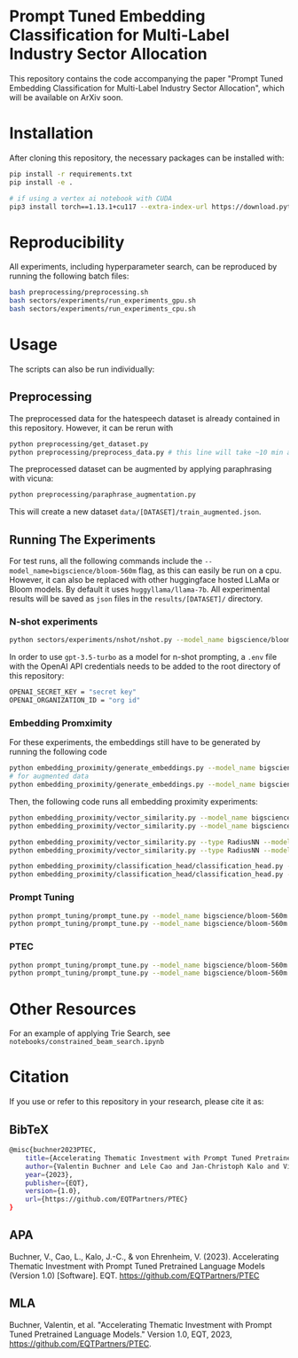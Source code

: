 # Prompt Tuned Embedding Classification for Multi-Label Industry Sector Allocation
This repository contains the code accompanying the paper "Prompt Tuned Embedding Classification for Multi-Label Industry Sector Allocation", which will be available on ArXiv soon. 

# Installation
After cloning this repository, the necessary packages can be installed with:
```bash
pip install -r requirements.txt
pip install -e .

# if using a vertex ai notebook with CUDA
pip3 install torch==1.13.1+cu117 --extra-index-url https://download.pytorch.org/whl/cu117 --no-cache-dir
```

# Reproducibility 
All experiments, including hyperparameter search, can be reproduced by running the following batch files:

```bash
bash preprocessing/preprocessing.sh
bash sectors/experiments/run_experiments_gpu.sh
bash sectors/experiments/run_experiments_cpu.sh
```

# Usage
The scripts can also be run individually:

## Preprocessing
The preprocessed data for the hatespeech dataset is already contained in this repository. However, it can be rerun with
```bash
python preprocessing/get_dataset.py
python preprocessing/preprocess_data.py # this line will take ~10 min as it summarizes long descriptions and keyword lists
```

The preprocessed dataset can be augmented by applying paraphrasing with vicuna:
```bash
python preprocessing/paraphrase_augmentation.py
```
This will create a new dataset `data/[DATASET]/train_augmented.json`.

## Running The Experiments
For test runs, all the following commands include the `--model_name=bigscience/bloom-560m` flag, as this can easily be run on a cpu. However, it can also be replaced with other huggingface hosted LLaMa or Bloom models. By default it uses `huggyllama/llama-7b`. All experimental results will be saved as `json` files in the `results/[DATASET]/` directory.

### N-shot experiments
```bash
python sectors/experiments/nshot/nshot.py --model_name bigscience/bloom-560m
```

In order to use `gpt-3.5-turbo` as a model for n-shot prompting, a `.env` file with the OpenAI API credentials needs to be added to the root directory of this repository:

```bash
OPENAI_SECRET_KEY = "secret key"
OPENAI_ORGANIZATION_ID = "org id"
```

### Embedding Promximity
For these experiments, the embeddings still have to be generated by running the following code

```bash
python embedding_proximity/generate_embeddings.py --model_name bigscience/bloom-560m
# for augmented data
python embedding_proximity/generate_embeddings.py --model_name bigscience/bloom-560m --augmented augmented
```

Then, the following code runs all embedding proximity experiments: 
```bash
python embedding_proximity/vector_similarity.py --model_name bigscience/bloom-560m
python embedding_proximity/vector_similarity.py --model_name bigscience/bloom-560m --augmented augmented

python embedding_proximity/vector_similarity.py --type RadiusNN --model_name bigscience/bloom-560m
python embedding_proximity/vector_similarity.py --type RadiusNN --model_name bigscience/bloom-560m --augmented augmented

python embedding_proximity/classification_head/classification_head.py --model_name bigscience/bloom-560m
python embedding_proximity/classification_head/classification_head.py --model_name bigscience/bloom-560m --augmented augmented
```

### Prompt Tuning
```bash
python prompt_tuning/prompt_tune.py --model_name bigscience/bloom-560m --interrupt_threshold 0.01
python prompt_tuning/prompt_tune.py --model_name bigscience/bloom-560m --interrupt_threshold 0.01 --augmented augmented
```

### PTEC
```bash
python prompt_tuning/prompt_tune.py --model_name bigscience/bloom-560m --head ch --scheduler exponential --interrupt_threshold 0.01
python prompt_tuning/prompt_tune.py --model_name bigscience/bloom-560m --head ch --scheduler exponential --interrupt_threshold 0.01 --augmented augmented
```

# Other Resources
For an example of applying Trie Search, see `notebooks/constrained_beam_search.ipynb`


# Citation
If you use or refer to this repository in your research, please cite it as:

## BibTeX
```bash
@misc{buchner2023PTEC,
    title={Accelerating Thematic Investment with Prompt Tuned Pretrained Language Models},
    author={Valentin Buchner and Lele Cao and Jan-Christoph Kalo and Vilhelm von Ehrenheim},
    year={2023},
    publisher={EQT},
    version={1.0},
    url={https://github.com/EQTPartners/PTEC}
}
```

## APA
Buchner, V., Cao, L., Kalo, J.-C., & von Ehrenheim, V. (2023). Accelerating Thematic Investment with Prompt Tuned Pretrained Language Models (Version 1.0) [Software]. EQT. https://github.com/EQTPartners/PTEC

## MLA
Buchner, Valentin, et al. "Accelerating Thematic Investment with Prompt Tuned Pretrained Language Models." Version 1.0, EQT, 2023, https://github.com/EQTPartners/PTEC.